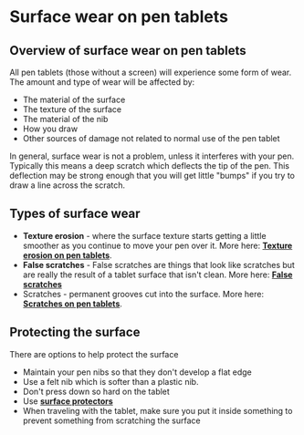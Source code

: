 # Surface wear on pen tablets

## Overview of surface wear on pen tablets

All pen tablets (those without a screen) will experience some form of wear. The amount and type of wear will be affected by:

* The material of the surface
* The texture of the surface
* The material of the nib
* How you draw
* Other sources of damage not related to normal use of the pen tablet

In general, surface wear is not a problem, unless it interferes with your pen. Typically this means a deep scratch which deflects the tip of the pen. This deflection may be strong enough that you will get little "bumps" if you try to draw a line across the scratch.

## Types of surface wear

* **Texture erosion** - where the surface texture starts getting a little smoother as you continue to move your pen over it. More here: [**Texture erosion on pen tablets**](texture-erosion-on-pen-tablets.md).
* **False scratches** - False scratches are things that look like scratches but are really the result of a tablet surface that isn't clean. More here: [**False scratches**](false-scratches.md) &#x20;
* Scratches - permanent grooves cut into the surface. More here: [**Scratches on pen tablets**](scratches-on-pen-tablets.md).

## Protecting the surface

There are options to help protect the surface

* Maintain your pen nibs so that they don't develop a flat edge
* Use a felt nib which is softer than a plastic nib.
* Don't press down so hard on the tablet
* Use [**surface protectors**](../../accessories/surface-protectors/)&#x20;
* When traveling with the tablet, make sure you put it inside something to prevent something from scratching the surface

